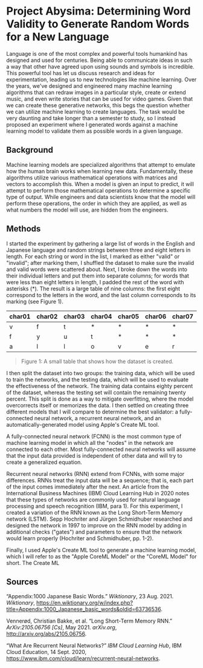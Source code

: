 # Project Abysima: Determining Word Validity to Generate Random Words for a New Language

Language is one of the most complex and powerful tools humankind has designed and used for centuries. Being able to communicate ideas in such a way that other have agreed upon using sounds and symbols is incredible. This powerful tool has let us discuss research and ideas for experimentation, leading us to new technologies like machine learning. Over the years, we've designed and engineered many machine learning algorithms that can redraw images in a particular style, create or extend music, and even write stories that can be used for video games. Given that we can create these generative networks, this begs the question whether we can utilize machine learning to create languages. The task would be very daunting and take longer than a semester to study, so I instead proposed an experiment where I generated words against a machine learning model to validate them as possible words in a given language.

## Background
Machine learning models are specialized algorithms that attempt to emulate how the human brain works when learning new data. Fundamentally, these algorithms utilize various mathematical operations with matrices and vectors to accomplish this. When a model is given an input to predict, it will attempt to perform those mathematical operations to determine a specific type of output. While engineers and data scientists know that the model will perform these operations, the order in which they are applied, as well as what numbers the model will use, are hidden from the engineers.

## Methods
I started the experiment by gathering a large list of words in the English and Japanese language and random strings between three and eight letters in length. For each string or word in the list, I marked as either "valid" or "invalid"; after marking them, I shuffled the dataset to make sure the invalid and valid words were scattered about. Next, I broke down the words into their individual letters and put them into separate columns; for words that were less than eight letters in length, I padded the rest of the word with asterisks (\*). The result is a large table of nine columns: the first eight correspond to the letters in the word, and the last column corresponds to its marking (see Figure 1).

| char01 | char02 | char03 | char04 | char05 | char06 | char07 | char08 | Valid |
| - | - | - | - | - | - | - | - | - |
| v | f | t | * | * | * | * | * | invalid |
| f | y | u | t | * | * | * | * | invalid |
| a | l | l | o | v | e | r | * | valid   |

> Figure 1: A small table that shows how the dataset is created. 

I then split the dataset into two groups: the training data, which will be used to train the networks, and the testing data, which will be used to evaluate the effectiveness of the network. The training data contains eighty percent of the dataset, whereas the testing set will contain the remaining twenty percent. This split is done as a way to mitigate overfitting, where the model overcorrects itself or memorizes the data. I then settled on creating three different models that I will compare to determine the best validator: a fully-connected neural network, a recurrent neural network, and an automatically-generated model using Apple's Create ML tool.

A fully-connected neural network (FCNN) is the most common type of machine learning model in which all the "nodes" in the network are connected to each other. Most fully-connected neural networks will assume that the input data provided is independent of other data and will try to create a generalized equation.

Recurrent neural networks (RNN) extend from FCNNs, with some major differences. RNNs treat the input data will be a sequence; that is, each part of the input comes immediately after the next. An article from the International Business Machines (IBM) Cloud Learning Hub in 2020 notes that these types of networks are commonly used for natural language processing and speech recognition (IBM, para 1). For this experiment, I created a variation of the RNN known as the Long Short-Term Memory network (LSTM). Sepp Hochriter and Jürgen Schmidhuber researched and designed the network in 1997 to improve on the RNN model by adding in additional checks ("gates") and parameters to ensure that the network would learn properly (Hochriter and Schmidhuber, pp. 1-2).

Finally, I used Apple's Create ML tool to generate a machine learning model, which I will refer to as the "Apple CoreML Model" or the "CoreML Model" for short. The Create ML 

## Sources

“Appendix:1000 Japanese Basic Words.” _Wiktionary_, 23 Aug. 2021. _Wiktionary_, https://en.wiktionary.org/w/index.php?title=Appendix:1000_Japanese_basic_words&oldid=63736536.

Vennerød, Christian Bakke, et al. “Long Short-Term Memory RNN.” _ArXiv:2105.06756 [Cs]_, May 2021. _arXiv.org_, http://arxiv.org/abs/2105.06756.

“What Are Recurrent Neural Networks?” _IBM Cloud Learning Hub_, IBM Cloud Education, 14 Sept. 2020, https://www.ibm.com/cloud/learn/recurrent-neural-networks.